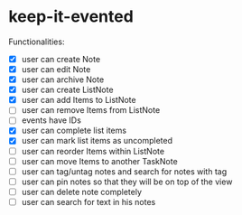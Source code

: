 # keep-it-evented


Functionalities:
- [x] user can create Note
- [x] user can edit Note
- [x] user can archive Note
- [x] user can create ListNote
- [x] user can add Items to ListNote
- [ ] user can remove Items from ListNote
- [ ] events have IDs
- [x] user can complete list items
- [x] user can mark list items as uncompleted
- [ ] user can reorder Items within ListNote
- [ ] user can move Items to another TaskNote
- [ ] user can tag/untag notes and search for notes with tag
- [ ] user can pin notes so that they will be on top of the view
- [ ] user can delete note completely
- [ ] user can search for text in his notes